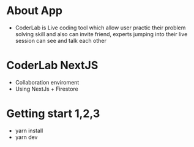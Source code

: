 # About App
- CoderLab is Live coding tool which allow user practic their problem solving skill and also can invite friend, experts jumping into their live session can see and talk each other

# CoderLab NextJS 
- Collaboration enviroment
- Using NextJs + Firestore

# Getting start 1,2,3

- yarn install 
- yarn dev
